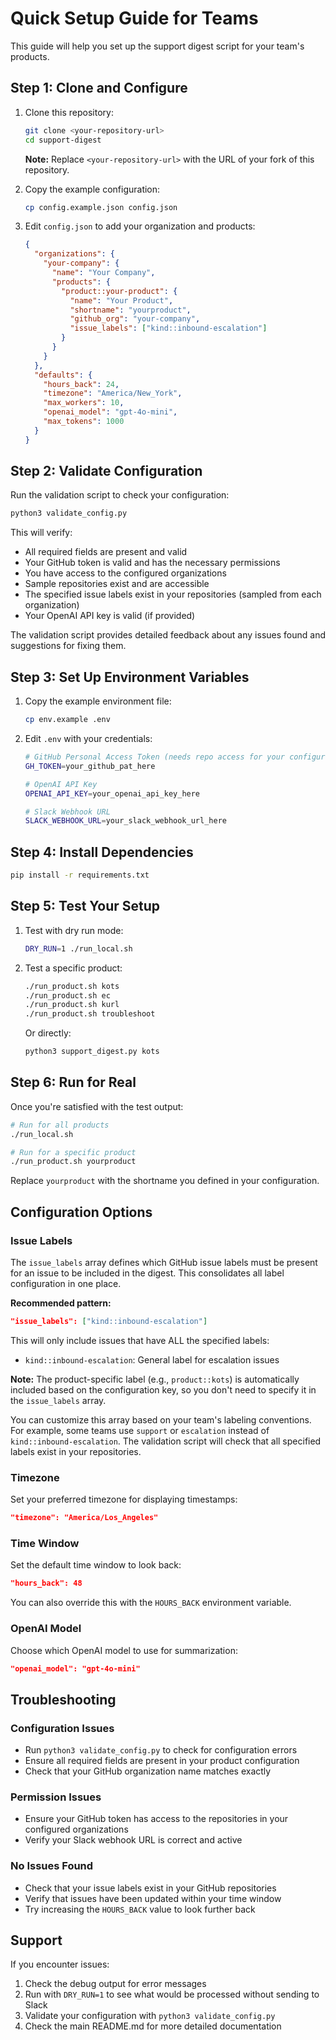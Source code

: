# Quick Setup Guide for Teams

This guide will help you set up the support digest script for your team's products.

## Step 1: Clone and Configure

1. Clone this repository:
   ```bash
   git clone <your-repository-url>
   cd support-digest
   ```

   **Note:** Replace `<your-repository-url>` with the URL of your fork of this repository.

2. Copy the example configuration:
   ```bash
   cp config.example.json config.json
   ```

3. Edit `config.json` to add your organization and products:
   ```json
   {
     "organizations": {
       "your-company": {
         "name": "Your Company",
         "products": {
           "product::your-product": {
             "name": "Your Product",
             "shortname": "yourproduct",
             "github_org": "your-company",
             "issue_labels": ["kind::inbound-escalation"]
           }
         }
       }
     },
     "defaults": {
       "hours_back": 24,
       "timezone": "America/New_York",
       "max_workers": 10,
       "openai_model": "gpt-4o-mini",
       "max_tokens": 1000
     }
   }
   ```

## Step 2: Validate Configuration

Run the validation script to check your configuration:

```bash
python3 validate_config.py
```

This will verify:
- All required fields are present and valid
- Your GitHub token is valid and has the necessary permissions
- You have access to the configured organizations
- Sample repositories exist and are accessible
- The specified issue labels exist in your repositories (sampled from each organization)
- Your OpenAI API key is valid (if provided)

The validation script provides detailed feedback about any issues found and suggestions for fixing them.

## Step 3: Set Up Environment Variables

1. Copy the example environment file:
   ```bash
   cp env.example .env
   ```

2. Edit `.env` with your credentials:
   ```bash
   # GitHub Personal Access Token (needs repo access for your configured organizations)
   GH_TOKEN=your_github_pat_here

   # OpenAI API Key
   OPENAI_API_KEY=your_openai_api_key_here

   # Slack Webhook URL
   SLACK_WEBHOOK_URL=your_slack_webhook_url_here
   ```

## Step 4: Install Dependencies

```bash
pip install -r requirements.txt
```

## Step 5: Test Your Setup

1. Test with dry run mode:
   ```bash
   DRY_RUN=1 ./run_local.sh
   ```

2. Test a specific product:
   ```bash
   ./run_product.sh kots
   ./run_product.sh ec
   ./run_product.sh kurl
   ./run_product.sh troubleshoot
   ```
   Or directly:
   ```bash
   python3 support_digest.py kots
   ```

## Step 6: Run for Real

Once you're satisfied with the test output:

```bash
# Run for all products
./run_local.sh

# Run for a specific product
./run_product.sh yourproduct
```

Replace `yourproduct` with the shortname you defined in your configuration.

## Configuration Options

### Issue Labels

The `issue_labels` array defines which GitHub issue labels must be present for an issue to be included in the digest. This consolidates all label configuration in one place.

**Recommended pattern:**
```json
"issue_labels": ["kind::inbound-escalation"]
```

This will only include issues that have ALL the specified labels:
- `kind::inbound-escalation`: General label for escalation issues

**Note:** The product-specific label (e.g., `product::kots`) is automatically included based on the configuration key, so you don't need to specify it in the `issue_labels` array.

You can customize this array based on your team's labeling conventions. For example, some teams use `support` or `escalation` instead of `kind::inbound-escalation`. The validation script will check that all specified labels exist in your repositories.

### Timezone

Set your preferred timezone for displaying timestamps:

```json
"timezone": "America/Los_Angeles"
```

### Time Window

Set the default time window to look back:

```json
"hours_back": 48
```

You can also override this with the `HOURS_BACK` environment variable.

### OpenAI Model

Choose which OpenAI model to use for summarization:

```json
"openai_model": "gpt-4o-mini"
```

## Troubleshooting

### Configuration Issues

- Run `python3 validate_config.py` to check for configuration errors
- Ensure all required fields are present in your product configuration
- Check that your GitHub organization name matches exactly

### Permission Issues

- Ensure your GitHub token has access to the repositories in your configured organizations
- Verify your Slack webhook URL is correct and active

### No Issues Found

- Check that your issue labels exist in your GitHub repositories
- Verify that issues have been updated within your time window
- Try increasing the `HOURS_BACK` value to look further back

## Support

If you encounter issues:

1. Check the debug output for error messages
2. Run with `DRY_RUN=1` to see what would be processed without sending to Slack
3. Validate your configuration with `python3 validate_config.py`
4. Check the main README.md for more detailed documentation 
